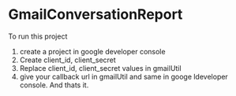 # GmailConversationReport

To run this project 

1. create a project in google developer console
2. Create client_id, client_secret
3. Replace client_id, client_secret values in gmailUtil
4. give your callback url in gmailUtil and same in googe ldeveloper console. And thats it.
